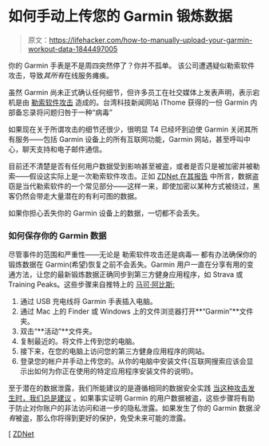# 如何手动上传您的 Garmin 锻炼数据

> 原文：<https://lifehacker.com/how-to-manually-upload-your-garmin-workout-data-1844497005>

你的 Garmin 手表是不是周四突然停了？你并不孤单。 该公司遭遇疑似勒索软件攻击，导致*其所有*在线服务瘫痪。



虽然 Garmin 尚未正式确认任何细节，但许多员工在社交媒体上发表声明，表示宕机是由 [勒索软件攻击](https://lifehacker.com/no-more-ransom-helps-you-prevent-and-recover-from-ranso-1788086996) 造成的。台湾科技新闻网站 iThome 获得的一份 Garmin 内部备忘录将问题归咎于一种“病毒”

如果现在关于所谓攻击的细节还很少，很明显 T4 已经坏到迫使 Garmin 关闭其所有服务——包括 Garmin 设备上的所有互联网功能，Garmin 网站，甚至呼叫中心，聊天支持和电子邮件通信。

目前还不清楚是否有任何用户数据受到影响甚至被盗，或者是否只是被加密并被勒索——假设这实际上是一次勒索软件攻击。正如 [ZDNet 在其报告](https://www.zdnet.com/article/garmin-services-and-production-go-down-after-ransomware-attack/) 中所言，数据盗窃是当代勒索软件的一个常见部分——这样一来，即使加密以某种方式被绕过，黑客仍然会带走大量潜在的有利可图的数据。

如果你担心丢失你的 Garmin 设备上的数据，一切都不会丢失。

### 如何保存你的 Garmin 数据

尽管事件的范围和严重性——无论是 勒索软件攻击还是病毒— 都有办法确保你的锻炼数据在 Garmin(希望)恢复之前不会丢失。Garmin 用户一直在分享有用的变通方法，让您的最新锻炼数据正确同步到第三方健身应用程序，如 Strava 或 Training Peaks。这些步骤来自推特上的 [马可·阿比斯:](https://twitter.com/capotribu/status/1286250250039103489)

1.  通过 USB 充电线将 Garmin 手表插入电脑。
2.  通过 Mac 上的 Finder 或 Windows 上的文件浏览器打开**“Garmin”**文件夹。
3.  双击“**活动”**文件夹。
4.  复制最近的。将文件上传到您的电脑。
5.  接下来，在您的电脑上访问您的第三方健身应用程序的网站。
6.  登录您的帐户并手动上传您的。从你的电脑中安装文件(互联网搜索应该会显示出如何为你正在使用的特定应用程序安装文件的说明)。

至于潜在的数据泄露，我们所能建议的是遵循相同的数据安全实践 [当这种攻击发生时，我们总是建议](https://lifehacker.com/should-you-worry-about-the-instacart-data-leak-1844483375) 。如果事实证明 Garmin 的用户数据被盗，这些步骤将有助于防止对你账户的非法访问和进一步的隐私泄露。如果发生了你的 Garmin 数据*没有*被盗，那么你将得到更好的保护，免受未来可能的泄露。

[ [ZDNet](https://www.zdnet.com/article/garmin-services-and-production-go-down-after-ransomware-attack/)